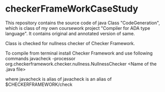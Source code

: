 # checkerFrameWorkCaseStudy
This repository contains the source code of java Class "CodeGeneration", which is class of my own coursework project "Compiler for ADA type language". 
It contains original and annotated version of same. 
 
Class is checked for nullness checker of Checker Framework.
 
To compile from terminal install Checker Framework and use following commands 
javacheck -processor org.checkerframework.checker.nullness.NullnessChecker <Name of the .java file>
 
 where javacheck is alias of javacheck is an alias of $CHECKERFRAMEWORK/check